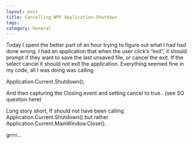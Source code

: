 ```yaml
---
layout: post
title: Cancelling WPF Application.Shutdown
tags: 
category: General
---
```

Today I spent the better part of an hour trying to figure out what I had had done wrong. I had an application that when the user click’s “exit”, it should prompt if they want to save the last unsaved file, or cancel the exit. If the select cancel it should not exit the application. Everything seemed fine in my code, all I was doing was calling

Application.Current.Shutdown();

And then capturing the Closing event and setting cancel to true.. (see SO question here)

Long story short, If should not have been calling Application.Current.Shutdown() but rather Application.Current.MainWindow.Close().

grrrr… <I must read documentation properly>